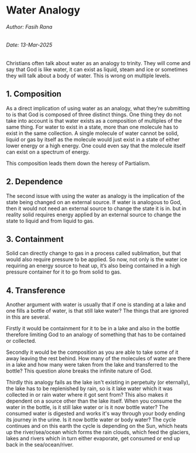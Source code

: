# Water Analogy
###### Author: Fasih Rana
###### Date: 13-Mar-2025

Christians often talk about water as an analogy to trinity. They will come and say that God is like water, it can exist as liquid, steam and ice or sometimes they will talk about a body of water. This is wrong on multiple levels.


## 1. Composition
As a direct implication of using water as an analogy, what they’re submitting to is that God is composed of three distinct things. One thing they do not take into account is that water exists as a composition of multiples of the same thing. For water to exist in a state, more than one molecule has to exist in the same collection. A single molecule of water cannot be solid, liquid or gas by itself as the molecule would just exist in a state of either lower energy or a high energy. One could even say that the molecule itself can exist on a spectrum of energy.

This composition leads them down the heresy of Partialism. 

## 2. Dependence
The second issue with using the water as analogy is the implication of the state being changed on an external source. If water is analogous to God, then it would not need an external source to change the state it is in. but in reality solid requires energy applied by an external source to change the state to liquid and from liquid to gas.

## 3. Containment
Solid can directly change to gas in a process called sublimation, but that would also require pressure to be applied. So now, not only is the water ice requiring an energy source to heat up, it’s also being contained in a high pressure container for it to go from solid to gas.

## 4. Transference
Another argument with water is usually that if one is standing at a lake and one fills a bottle of water, is that still lake water? The things that are ignored in this are several.

Firstly it would be containment for it to be in a lake and also in the bottle therefore limiting God to an analogy of something that has to be contained or collected.

Secondly it would be the composition as you are able to take some of it away leaving the rest behind. How many of the molecules of water are there in a lake and how many were taken from the lake and transferred to the bottle? This question alone breaks the infinite nature of God.

Thirdly this analogy fails as the lake isn't existing in perpetuity (or eternally), the lake has to be replenished by rain, so is it lake water which it was collected in or rain water where it got sent from? This also makes it dependent on a source other than the lake itself. When you consume the water in the bottle, is it still lake water or is it now bottle water? The consumed water is digested and works it's way through your body ending its journey in the urine. Is it now bottle water or body water? The cycle continues and on this earth the cycle is depending on the Sun, which heats up the river/sea/ocean which forms the rain clouds, which feed the glaciers, lakes and rivers which in turn either evaporate, get consumed or end up back in the sea/ocean/river.